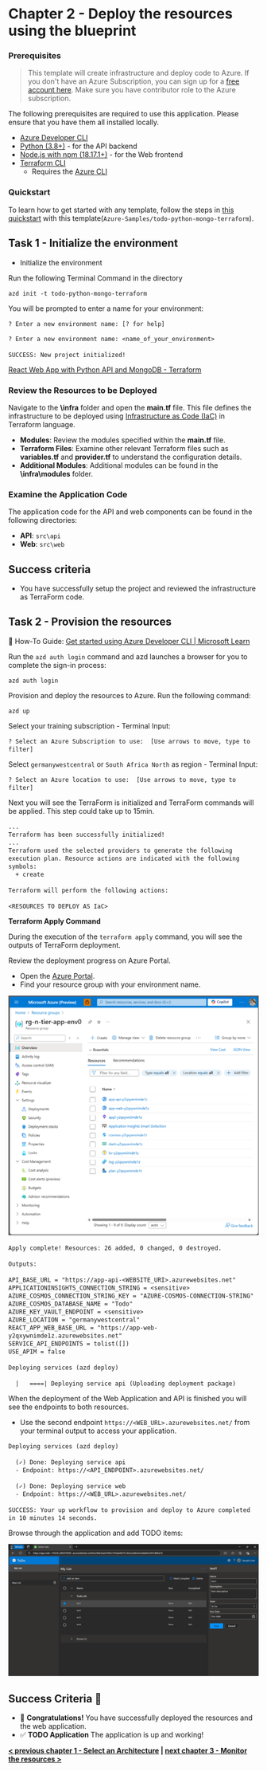 # Chapter 2 - Deploy the resources using the blueprint

### Prerequisites
> This template will create infrastructure and deploy code to Azure. If you don't have an Azure Subscription, you can sign up for a [free account here](https://azure.microsoft.com/free/). Make sure you have contributor role to the Azure subscription.


The following prerequisites are required to use this application. Please ensure that you have them all installed locally.

- [Azure Developer CLI](https://aka.ms/azd-install)
- [Python (3.8+)](https://www.python.org/downloads/) - for the API backend
- [Node.js with npm (18.17.1+)](https://nodejs.org/) - for the Web frontend
- [Terraform CLI](https://aka.ms/azure-dev/terraform-install)
    - Requires the [Azure CLI](https://learn.microsoft.com/cli/azure/install-azure-cli)

### Quickstart
To learn how to get started with any template, follow the steps in [this quickstart](https://learn.microsoft.com/azure/developer/azure-developer-cli/get-started?tabs=localinstall&pivots=programming-language-python) with this template(`Azure-Samples/todo-python-mongo-terraform`).

## Task 1 - Initialize the environment

- Initialize the environment

Run the following Terminal Command in the directory

    azd init -t todo-python-mongo-terraform

You will be prompted to enter a name for your environment:

```azd
? Enter a new environment name: [? for help]
```

```azd
? Enter a new environment name: <name_of_your_environment>

SUCCESS: New project initialized!
```

[React Web App with Python API and MongoDB - Terraform](https://github.com/Azure-Samples/todo-python-mongo-terraform)

### Review the Resources to be Deployed

Navigate to the **\infra** folder and open the **main.tf** file. This file defines the infrastructure to be deployed using [Infrastructure as Code (IaC)](https://learn.microsoft.com/en-us/devops/deliver/what-is-infrastructure-as-code) in Terraform language.

- **Modules**: Review the modules specified within the **main.tf** file.
- **Terraform Files**: Examine other relevant Terraform files such as **variables.tf** and **provider.tf** to understand the configuration details.
- **Additional Modules**: Additional modules can be found in the **\infra\modules** folder.

### Examine the Application Code

The application code for the API and web components can be found in the following directories:
- **API**: `src\api`
- **Web**: `src\web`

 ## Success criteria

- You have successfully setup the project and reviewed the infrastructure as TerraForm code.

## Task 2 - Provision the resources

📘 How-To Guide: [Get started using Azure Developer CLI | Microsoft Learn](https://learn.microsoft.com/en-us/azure/developer/azure-developer-cli/get-started?tabs=localinstall&pivots=programming-language-nodejs)

Run the ``azd auth login`` command and azd launches a browser for you to complete the sign-in process:

    azd auth login

Provision and deploy the resources to Azure. Run the following command:

    azd up

 Select your training subscription - Terminal Input:

```azd
? Select an Azure Subscription to use:  [Use arrows to move, type to filter]
```

Select ``germanywestcentral`` or ``South Africa North`` as region - Terminal Input: 

```azd
? Select an Azure location to use:  [Use arrows to move, type to filter]
```
Next you will see the TerraForm is initialized and TerraForm commands will be applied. This step could take up to 15min.

```azd
...
Terraform has been successfully initialized!
...
Terraform used the selected providers to generate the following execution plan. Resource actions are indicated with the following symbols:
  + create

Terraform will perform the following actions:

<RESOURCES TO DEPLOY AS IaC>
```
**Terraform Apply Command**

During the execution of the `terraform apply` command, you will see the outputs of TerraForm deployment.

Review the deployment progress on Azure Portal.
- Open the [Azure Portal](https://portal.azure.com/#home).
- Find your resource group with your environment name.

![image](../image/03_APP_Resources_Portal.png)

```azd
Apply complete! Resources: 26 added, 0 changed, 0 destroyed.

Outputs:

API_BASE_URL = "https://app-api-<WEBSITE_URI>.azurewebsites.net"
APPLICATIONINSIGHTS_CONNECTION_STRING = <sensitive>
AZURE_COSMOS_CONNECTION_STRING_KEY = "AZURE-COSMOS-CONNECTION-STRING"
AZURE_COSMOS_DATABASE_NAME = "Todo"
AZURE_KEY_VAULT_ENDPOINT = <sensitive>
AZURE_LOCATION = "germanywestcentral"
REACT_APP_WEB_BASE_URL = "https://app-web-y2qxywnimde1z.azurewebsites.net"
SERVICE_API_ENDPOINTS = tolist([])
USE_APIM = false

Deploying services (azd deploy)

  |   ====| Deploying service api (Uploading deployment package)
```

When the deployment of the Web Application and API is finished you will see the endpoints to both resources.

 - Use the second endpoint ``https://<WEB_URL>.azurewebsites.net/`` from your terminal output to access your application.

```azd
Deploying services (azd deploy)

  (✓) Done: Deploying service api
  - Endpoint: https://<API_ENDPOINT>.azurewebsites.net/

  (✓) Done: Deploying service web
  - Endpoint: https://<WEB_URL>.azurewebsites.net/

SUCCESS: Your up workflow to provision and deploy to Azure completed in 10 minutes 14 seconds.
```
Browse through the application and add TODO items:

![image](../image/02_TODO_APP.png)

## Success Criteria 🎉

- 🎊 **Congratulations!** You have successfully deployed the resources and the web application.
- ✅ **TODO Application** The application is up and working!

 **[< previous chapter 1 - Select an Architecture](../chapter-1/README.md) | [next chapter 3 - Monitor the resources >](../chapter-3/README.md)**